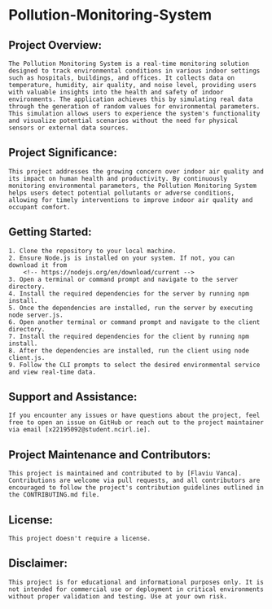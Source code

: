 # Pollution-Monitoring-System 

## Project Overview:
    The Pollution Monitoring System is a real-time monitoring solution designed to track environmental conditions in various indoor settings such as hospitals, buildings, and offices. It collects data on temperature, humidity, air quality, and noise level, providing users with valuable insights into the health and safety of indoor environments. The application achieves this by simulating real data through the generation of random values for environmental parameters. This simulation allows users to experience the system's functionality and visualize potential scenarios without the need for physical sensors or external data sources.

## Project Significance:
    This project addresses the growing concern over indoor air quality and its impact on human health and productivity. By continuously monitoring environmental parameters, the Pollution Monitoring System helps users detect potential pollutants or adverse conditions, allowing for timely interventions to improve indoor air quality and occupant comfort.

## Getting Started:

    1. Clone the repository to your local machine.
    2. Ensure Node.js is installed on your system. If not, you can download it from 
        <!-- https://nodejs.org/en/download/current -->
    3. Open a terminal or command prompt and navigate to the server directory.
    4. Install the required dependencies for the server by running npm install.
    5. Once the dependencies are installed, run the server by executing node server.js.
    6. Open another terminal or command prompt and navigate to the client directory.
    7. Install the required dependencies for the client by running npm install.
    8. After the dependencies are installed, run the client using node client.js.
    9. Follow the CLI prompts to select the desired environmental service and view real-time data.

## Support and Assistance:
    If you encounter any issues or have questions about the project, feel free to open an issue on GitHub or reach out to the project maintainer via email [x22195092@student.ncirl.ie].

## Project Maintenance and Contributors:
    This project is maintained and contributed to by [Flaviu Vanca]. Contributions are welcome via pull requests, and all contributors are encouraged to follow the project's contribution guidelines outlined in the CONTRIBUTING.md file.

## License:
    This project doesn't require a license.

## Disclaimer:
    This project is for educational and informational purposes only. It is not intended for commercial use or deployment in critical environments without proper validation and testing. Use at your own risk.